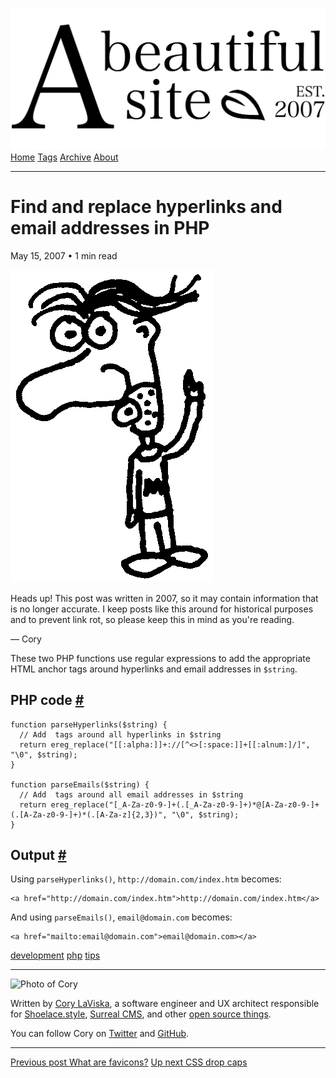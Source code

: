 <a href="../../index.html" class="header-link"><img src="../../images/logos/wordmark.svg" alt="A Beautiful Site" class="wordmark" /></a> <a href="../../index.html" class="nav-item">Home</a> <a href="../../tags/index.html" class="nav-item">Tags</a> <a href="../index.html" class="nav-item">Archive</a> <a href="../../about/index.html" class="nav-item">About</a>

---

# Find and replace hyperlinks and email addresses in PHP

May 15, 2007 • 1 min read

![A drawing of a cartoon man pointing upwards](../../images/artwork/pointer.gif)

Heads up! This post was written in 2007, so it may contain information that is no longer accurate. I keep posts like this around for historical purposes and to prevent link rot, so please keep this in mind as you're reading.

— Cory

These two PHP functions use regular expressions to add the appropriate HTML anchor tags around hyperlinks and email addresses in `$string`.

## PHP code <a href="#php-code" class="direct-link">#</a>

    function parseHyperlinks($string) {
      // Add  tags around all hyperlinks in $string
      return ereg_replace("[[:alpha:]]+://[^<>[:space:]]+[[:alnum:]/]", "\0", $string);
    }

    function parseEmails($string) {
      // Add  tags around all email addresses in $string
      return ereg_replace("[_A-Za-z0-9-]+(.[_A-Za-z0-9-]+)*@[A-Za-z0-9-]+(.[A-Za-z0-9-]+)*(.[A-Za-z]{2,3})", "\0", $string);
    }

## Output <a href="#output" class="direct-link">#</a>

Using `parseHyperlinks()`, `http://domain.com/index.htm` becomes:

    <a href="http://domain.com/index.htm">http://domain.com/index.htm</a>

And using `parseEmails()`, `email@domain.com` becomes:

    <a href="mailto:email@domain.com">email@domain.com></a>

<a href="../../tags/development/index.html" class="post-tag">development</a> <a href="../../tags/php/index.html" class="post-tag">php</a> <a href="../../tags/tips/index.html" class="post-tag">tips</a>

---

<img src="http://0.gravatar.com/avatar/bf1b3b95fd5b096a3592247c29667b33?s=512" alt="Photo of Cory" class="avatar avatar-small" />

Written by [Cory LaViska](../../index-4.html), a software engineer and UX architect responsible for [Shoelace.style](https://shoelace.style/), [Surreal CMS](https://www.surrealcms.com/), and other [open source things](https://github.com/claviska).

You can follow Cory on [Twitter](https://twitter.com/claviska) and [GitHub](https://github.com/claviska).

---

<a href="../what-are-favicons/index.html" class="post-nav-previous"><span class="small">Previous post</span> What are favicons?</a> <a href="../css-drop-caps/index.html" class="post-nav-next"><span class="small">Up next</span> CSS drop caps</a>
